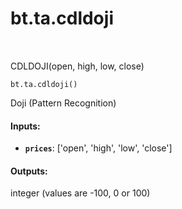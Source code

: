 <div itemscope itemtype="http://developers.google.com/ReferenceObject">
<meta itemprop="name" content="bt.ta.cdldoji" />
<meta itemprop="path" content="Stable" />
</div>

# bt.ta.cdldoji

<!-- Insert buttons and diff -->

<table class="tfo-notebook-buttons tfo-api nocontent" align="left">

</table>



CDLDOJI(open, high, low, close)

<pre class="devsite-click-to-copy prettyprint lang-py tfo-signature-link">
<code>bt.ta.cdldoji()
</code></pre>



<!-- Placeholder for "Used in" -->

Doji (Pattern Recognition)

#### Inputs:


* <b>`prices`</b>: ['open', 'high', 'low', 'close']


#### Outputs:

integer (values are -100, 0 or 100)
